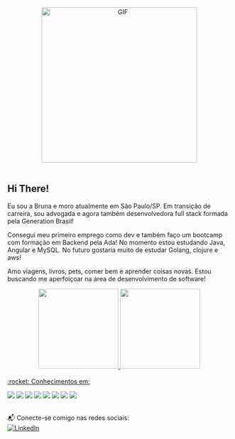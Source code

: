<div align="center">
<img align="center" height="350px" width="350px" alt="GIF" src="https://i.giphy.com/l44Qqz6gO6JiVV3pu.gif"/>
 </div>
<br />

## Hi There!

<p>Eu sou a Bruna e moro atualmente em São Paulo/SP. Em transição de carreira, sou advogada e agora também desenvolvedora full stack formada pela Generation Brasil!</p>
<p>Consegui meu primeiro emprego como dev e também faço um bootcamp com formação em Backend pela Ada! No momento estou estudando Java, Angular e MySQL. No futuro gostaria muito de estudar Golang, clojure e aws!</p> 
<p>Amo viagens, livros, pets, comer bem e aprender coisas novas. Estou buscando me aperfoiçoar na área de desenvolvimento de software!</p>

<div align="center">
  <a href="https://github.com/Brumidori">
  <img height="180em" src="https://github-readme-stats.vercel.app/api?username=Brumidori&show_icons=true&theme=dracula&include_all_commits=true&count_private=true"/>
  <img height="180em" src="https://github-readme-stats.vercel.app/api/top-langs/?username=Brumidori&layout=compact&langs_count=7&theme=dracula"/>
</div>
  
<br>
:rocket: Conhecimentos em: <br>

<a src="https://www.javascript.com/"><img src="https://img.icons8.com/color/48/000000/javascript.png"/></a>
<a src="https://visualstudio.microsoft.com/"><img src="https://img.icons8.com/color/48/000000/visual-studio.png"/></a>
<a src="https://github.com/"><img src="https://img.icons8.com/color/48/000000/github--v1.png"/></a>
<a src="https://www.w3schools.com/css/"><img src="https://img.icons8.com/color/48/000000/css3.png"/></a>
<a src="https://www.w3schools.com/html/"><img src="https://img.icons8.com/color/48/000000/html-5.png"/></a>
<a src="https://www.java.com/pt-BR/"><img src="https://icons.iconarchive.com/icons/tatice/cristal-intense/48/Java-icon.png"/></a>
<a src="https://spring.io/projects/spring-boot"><img src="https://a.fsdn.com/allura/mirror/spring-boot/icon?1605202581"/></a>
<a src="https://www.mysql.com/"><img src="https://icons.iconarchive.com/icons/papirus-team/papirus-apps/48/mysql-workbench-icon.png"/></a>
<br><br>
  
📬 Conecte-se comigo nas redes sociais: <br>
[![LinkedIn](https://icons.iconarchive.com/icons/alecive/flatwoken/48/Apps-Linkedin-icon.png "quan-le-5932b8160")](https://www.linkedin.com/in/bruna-midori-yassuda/)


<!---
Brumidori/Brumidori is a ✨ special ✨ repository because its `README.md` (this file) appears on your GitHub profile.
You can click the Preview link to take a look at your changes.

- 👋 Hi, I’m @Brumidori
- 👀 I’m interested in travel, different food, books, videogame
- 🌱 I’m currently learning Java, CSS, HTML
- 💞️ I’m looking for a job as dev junior
- 📫 My e-mail: brunamidoriyy@yahoo.com.br
--->

